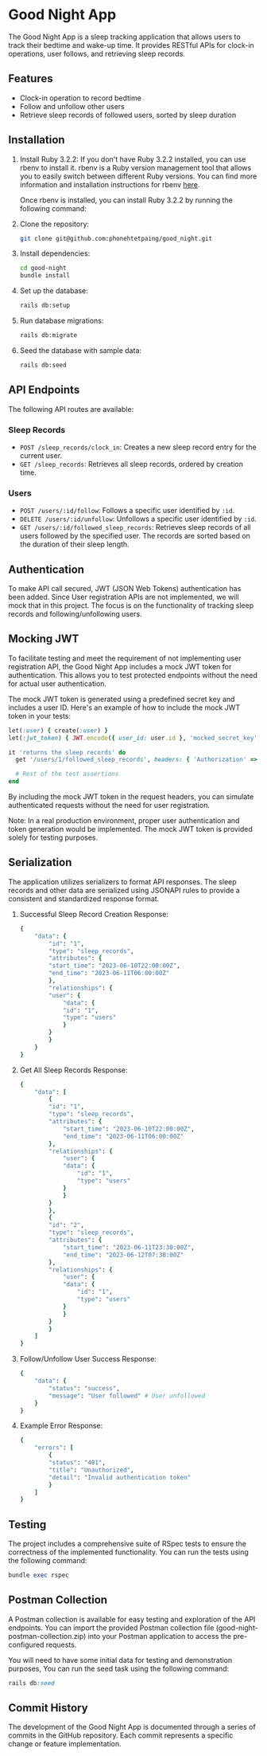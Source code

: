 # Good Night App

The Good Night App is a sleep tracking application that allows users to track their bedtime and wake-up time. It provides RESTful APIs for clock-in operations, user follows, and retrieving sleep records.

## Features

- Clock-in operation to record bedtime
- Follow and unfollow other users
- Retrieve sleep records of followed users, sorted by sleep duration

## Installation

1. Install Ruby 3.2.2: If you don't have Ruby 3.2.2 installed, you can use rbenv to install it. rbenv is a Ruby version management tool that allows you to easily switch between different Ruby versions. You can find more information and installation instructions for rbenv [here](https://github.com/rbenv/rbenv).

   Once rbenv is installed, you can install Ruby 3.2.2 by running the following command:

2. Clone the repository:

   ```bash
   git clone git@github.com:phonehtetpaing/good_night.git
   ```

3. Install dependencies:

   ```bash
   cd good-night
   bundle install
   ```

4. Set up the database:

    ```bash
    rails db:setup
    ```

5. Run database migrations:

    ```bash
    rails db:migrate
    ```

6. Seed the database with sample data:

    ```bash
    rails db:seed
    ```

## API Endpoints

The following API routes are available:

### Sleep Records

- `POST /sleep_records/clock_in`: Creates a new sleep record entry for the current user.
- `GET /sleep_records`: Retrieves all sleep records, ordered by creation time.

### Users

- `POST /users/:id/follow`: Follows a specific user identified by `:id`.
- `DELETE /users/:id/unfollow`: Unfollows a specific user identified by `:id`.
- `GET /users/:id/followed_sleep_records`: Retrieves sleep records of all users followed by the specified user. The records are sorted based on the duration of their sleep length.

## Authentication

To make API call secured, JWT (JSON Web Tokens) authentication has been added. Since User registration APIs are not implemented, we will mock that in this project. The focus is on the functionality of tracking sleep records and following/unfollowing users.

## Mocking JWT

To facilitate testing and meet the requirement of not implementing user registration API, the Good Night App includes a mock JWT token for authentication. This allows you to test protected endpoints without the need for actual user authentication.

The mock JWT token is generated using a predefined secret key and includes a user ID. Here's an example of how to include the mock JWT token in your tests:

```ruby
let(:user) { create(:user) }
let(:jwt_token) { JWT.encode({ user_id: user.id }, 'mocked_secret_key', 'HS256') }

it 'returns the sleep records' do
  get '/users/1/followed_sleep_records', headers: { 'Authorization' => "Bearer #{jwt_token}" }

  # Rest of the test assertions
end
```

By including the mock JWT token in the request headers, you can simulate authenticated requests without the need for user registration.

Note: In a real production environment, proper user authentication and token generation would be implemented. The mock JWT token is provided solely for testing purposes.

## Serialization

The application utilizes serializers to format API responses. The sleep records and other data are serialized using JSONAPI rules to provide a consistent and standardized response format.

1. Successful Sleep Record Creation Response:

    ```ruby
    {
        "data": {
            "id": "1",
            "type": "sleep_records",
            "attributes": {
            "start_time": "2023-06-10T22:00:00Z",
            "end_time": "2023-06-11T06:00:00Z"
            },
            "relationships": {
            "user": {
                "data": {
                "id": "1",
                "type": "users"
                }
            }
            }
        }
    }
    ```

2. Get All Sleep Records Response:

    ```ruby
    {
        "data": [
            {
            "id": "1",
            "type": "sleep_records",
            "attributes": {
                "start_time": "2023-06-10T22:00:00Z",
                "end_time": "2023-06-11T06:00:00Z"
            },
            "relationships": {
                "user": {
                "data": {
                    "id": "1",
                    "type": "users"
                }
                }
            }
            },
            {
            "id": "2",
            "type": "sleep_records",
            "attributes": {
                "start_time": "2023-06-11T23:30:00Z",
                "end_time": "2023-06-12T07:30:00Z"
            },
            "relationships": {
                "user": {
                "data": {
                    "id": "1",
                    "type": "users"
                }
                }
            }
            }
        ]
    }
    ```

3. Follow/Unfollow User Success Response:

    ```ruby
    {
        "data": {
            "status": "success",
            "message": "User followed" # User unfollowed
        }
    }
    ```

4. Example Error Response:

    ```ruby
    {
        "errors": [
            {
            "status": "401",
            "title": "Unauthorized",
            "detail": "Invalid authentication token"
            }
        ]
    }
    ```


## Testing

The project includes a comprehensive suite of RSpec tests to ensure the correctness of the implemented functionality. You can run the tests using the following command:

```ruby
bundle exec rspec
```

## Postman Collection

A Postman collection is available for easy testing and exploration of the API endpoints. You can import the provided Postman collection file (good-night-postman-collection.zip) into your Postman application to access the pre-configured requests.

You will need to have some initial data for testing and demonstration purposes, You can run the seed task using the following command:

```ruby
rails db:seed
```

## Commit History

The development of the Good Night App is documented through a series of commits in the GitHub repository. Each commit represents a specific change or feature implementation.
